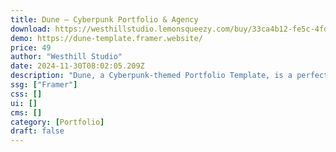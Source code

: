 ```yaml
---
title: Dune — Cyberpunk Portfolio & Agency
download: https://westhillstudio.lemonsqueezy.com/buy/33ca4b12-fe5c-4fd7-a8dd-618e32dce1d4
demo: https://dune-template.framer.website/
price: 49
author: "Westhill Studio"
date: 2024-11-30T08:02:05.209Z
description: "Dune, a Cyberpunk-themed Portfolio Template, is a perfect fit for showcasing your portfolio and agency's. Ideal for designers, personal portfolios, creative agencies, digital agencies, and photographers."
ssg: ["Framer"]
css: []
ui: []
cms: []
category: [Portfolio]
draft: false
---
```

